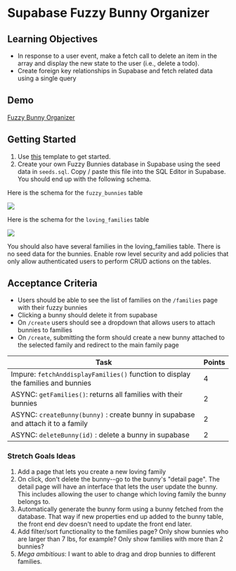 # Supabase Fuzzy Bunny Organizer

## Learning Objectives

-   In response to a user event, make a fetch call to delete an item in the array and display the new state to the user (i.e., delete a todo).
-   Create foreign key relationships in Supabase and fetch related data using a single query

## Demo

[Fuzzy Bunny Organizer](https://alchemycodelab.github.io/web-01-fuzzy-bunny-organizer/)

## Getting Started

1. Use [this](https://github.com/alchemycodelab/half-baked-web-01-fuzzy-bunny-organizer) template to get started.
1. Create your own Fuzzy Bunnies database in Supabase using the seed data in `seeds.sql`. Copy / paste this file into the SQL Editor in Supabase. You should end up with the following schema.

Here is the schema for the `fuzzy_bunnies` table

![](https://github.com/alchemycodelab/half-baked-web-01-fuzzy-bunny-organizer/raw/main/bunnies-model.png)

Here is the schema for the `loving_families` table

![](https://github.com/alchemycodelab/half-baked-web-01-fuzzy-bunny-organizer/raw/main/families-model.png)

You should also have several families in the loving_families table. There is no seed data for the bunnies.
Enable row level security and add policies that only allow authenticated users to perform CRUD actions on the tables.

## Acceptance Criteria

-   Users should be able to see the list of families on the `/families` page with their fuzzy bunnies
-   Clicking a bunny should delete it from supabase
-   On `/create` users should see a dropdown that allows users to attach bunnies to families
-   On `/create`, submitting the form should create a new bunny attached to the selected family and redirect to the main family page

| Task                                                                             | Points |
| -------------------------------------------------------------------------------- | ------ |
| Impure: `fetchAnddisplayFamilies()` function to display the families and bunnies            | 4      |
| ASYNC: `getFamilies()`: returns all families with their bunnies                  | 2      |
| ASYNC: `createBunny(bunny)` : create bunny in supabase and attach it to a family | 2      |
| ASYNC: `deleteBunny(id)` : delete a bunny in supabase                            | 2      |

### Stretch Goals Ideas

1. Add a page that lets you create a new loving family
2. On click, don't delete the bunny--go to the bunny's "detail page". The detail page will have an interface that lets the user update the bunny. This includes allowing the user to change which loving family the bunny belongs to.
3. Automatically generate the bunny form using a bunny fetched from the database. That way if new properties end up added to the bunny table, the front end dev doesn't need to update the front end later.
4. Add filter/sort functionality to the families page? Only show bunnies who are larger than 7 lbs, for example? Only show families with more than 2 bunnies?
5. _Mega ambitious_: I want to able to drag and drop bunnies to different families.
